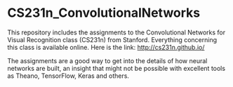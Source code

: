 # CS231n_ConvolutionalNetworks
This repository includes the assignments to the Convolutional Networks for Visual Recognition class (CS231n) from Stanford. Everything concerning this class is available online. Here is the link: http://cs231n.github.io/

The assignments are a good way to get into the details of how neural networks are built, an insight that might not be possible with excellent tools as Theano, TensorFlow, Keras and others.
